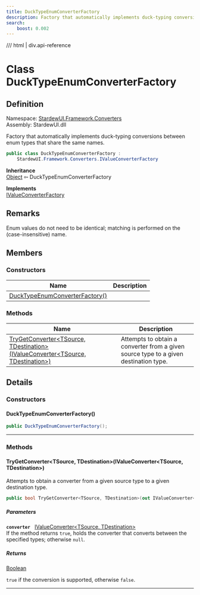 ```yaml
---
title: DuckTypeEnumConverterFactory
description: Factory that automatically implements duck-typing conversions between enum types that share the same names.
search:
    boost: 0.002
---
```


<link rel="stylesheet" href="/StardewUI/stylesheets/reference.css" />

/// html | div.api-reference

# Class DuckTypeEnumConverterFactory

## Definition

<div class="api-definition" markdown>

Namespace: [StardewUI.Framework.Converters](index.md)  
Assembly: StardewUI.dll  

</div>

Factory that automatically implements duck-typing conversions between enum types that share the same names.

```cs
public class DuckTypeEnumConverterFactory : 
    StardewUI.Framework.Converters.IValueConverterFactory
```

**Inheritance**  
[Object](https://learn.microsoft.com/en-us/dotnet/api/system.object) ⇦ DuckTypeEnumConverterFactory

**Implements**  
[IValueConverterFactory](ivalueconverterfactory.md)

## Remarks

Enum values do not need to be identical; matching is performed on the (case-insensitive) name.

## Members

### Constructors

 | Name | Description |
| --- | --- |
| [DuckTypeEnumConverterFactory()](#ducktypeenumconverterfactory) |  | 

### Methods

 | Name | Description |
| --- | --- |
| [TryGetConverter&lt;TSource, TDestination&gt;(IValueConverter&lt;TSource, TDestination&gt;)](#trygetconvertertsource-tdestinationivalueconvertertsource-tdestination) | Attempts to obtain a converter from a given source type to a given destination type. | 

## Details

### Constructors

#### DuckTypeEnumConverterFactory()



```cs
public DuckTypeEnumConverterFactory();
```

-----

### Methods

#### TryGetConverter&lt;TSource, TDestination&gt;(IValueConverter&lt;TSource, TDestination&gt;)

Attempts to obtain a converter from a given source type to a given destination type.

```cs
public bool TryGetConverter<TSource, TDestination>(out IValueConverter<TSource, TDestination> converter);
```

##### Parameters

**`converter`** &nbsp; [IValueConverter&lt;TSource, TDestination&gt;](ivalueconverter-2.md)  
If the method returns `true`, holds the converter that converts between the specified types; otherwise `null`.

##### Returns

[Boolean](https://learn.microsoft.com/en-us/dotnet/api/system.boolean)

  `true` if the conversion is supported, otherwise `false`.

-----

